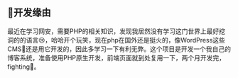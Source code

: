 ## 🎯开发缘由

​	最近在学习网安，需要PHP的相关知识，发现我居然没有学习这门世界上最好挖洞的的语言😢，哈哈开个玩笑，现在php在国外还是挺火的，像WordPress这些CMS📑还是用它开发的，因此多学习一下有利无弊。这个项目是开发一个我自己的博客系统，准备使用PHP原生开发，前端页面就到处复用一下，两个月开发完，fighting🚀。

